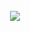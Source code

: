 <center><br><img src="https://readme-typing-svg.herokuapp.com/?font=Lalezar&size=30&color=F75656&center=true&vCenter=true&width=440&lines=English"></center>

